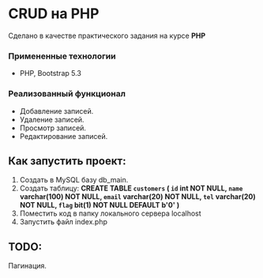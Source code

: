 # CRUD на PHP

Сделано в качестве практического задания на курсе **PHP**

### Примененные технологии
* PHP, Bootstrap 5.3

### Реализованный функционал

* Добавление записей.
* Удаление записей.
* Просмотр записей.        
* Редактирование записей.

## Как запустить проект:
1. Создать в MySQL базу db_main.
2. Создать таблицу:
**CREATE TABLE `customers` (
  `id` int NOT NULL,
  `name` varchar(100) NOT NULL,
  `email` varchar(20) NOT NULL,
  `tel` varchar(20) NOT NULL,
  `flag` bit(1) NOT NULL DEFAULT b'0'
)** 
3. Поместить код в папку локального сервера localhost
4. Запустить файл index.php

## TODO:
Пагинация.



